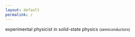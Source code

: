 ```yaml
---
layout: default
permalink: /
---
```

<p>experimental physicist in solid-state physics <small>(semiconductors)</small></p>
